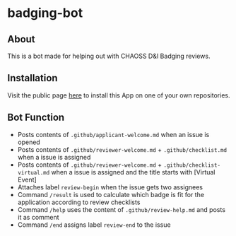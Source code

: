 # badging-bot

## About

This is a bot made for helping out with CHAOSS D&I Badging reviews.

## Installation

Visit the public page [here](https://github.com/apps/badging-bot) to install this App on one of your own repositories.

## Bot Function

- Posts contents of `.github/applicant-welcome.md` when an issue is opened
- Posts contents of `.github/reviewer-welcome.md` + `.github/checklist.md` when a issue is assigned
- Posts contents of `.github/reviewer-welcome.md` + `.github/checklist-virtual.md` when a issue is assigned and the title starts with [Virtual Event]
- Attaches label `review-begin` when the issue gets two assignees
- Command `/result` is used to calculate which badge is fit for the application according to review checklists
- Command `/help` uses the content of `.github/review-help.md` and posts it as comment
- Command `/end` assigns label `review-end` to the issue
